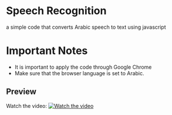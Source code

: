 
# Speech Recognition

a simple code that converts Arabic speech to text using javascript

# Important Notes
* It is important to apply the code through Google Chrome 
* Make sure that the browser language is set to Arabic.

## Preview 
Watch the video:
[![Watch the video](https://img.youtube.com/vi/5HQRBBjL1ro/maxresdefault.jpg)](https://youtu.be/5HQRBBjL1ro)





